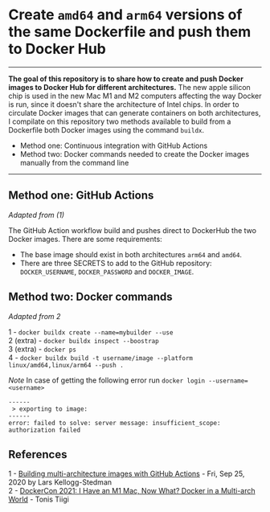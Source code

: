 # Create `amd64` and `arm64` versions of the same Dockerfile and push them to Docker Hub

---

**The goal of this repository is to share how to create and push Docker images to Docker Hub for different architectures.**
The new apple silicon chip is used in the new Mac M1 and M2 computers affecting the way Docker is run, since it doesn't share the architecture of Intel chips.
In order to circulate Docker images that can generate containers on both architectures, I compilate on this repository two methods available to build from a Dockerfile both Docker images using the command `buildx`.
- Method one: Continuous integration with GitHub Actions 
- Method two: Docker commands needed to create the Docker images manually from the command line

---

## Method one: GitHub Actions
*Adapted from (1)*

The GitHub Action workflow build and pushes direct to DockerHub the two Docker images. 
There are some requirements:
- The base image should exist in both architectures `arm64` and `amd64`.
- There are three SECRETS to add to the GitHub repository: `DOCKER_USERNAME`, `DOCKER_PASSWORD` and `DOCKER_IMAGE`.

## Method two: Docker commands
*Adapted from 2*  
  
1 - `docker buildx create --name=mybuilder --use`  
2 (extra) - `docker buildx inspect --boostrap`  
3 (extra) - `docker ps`  
4 - `docker buildx build -t username/image --platform linux/amd64,linux/arm64 --push .`  
  
*Note*
In case of getting the following error run `docker login --username=<username>`  
```
------
 > exporting to image:
------
error: failed to solve: server message: insufficient_scope: authorization failed
```


## References
1 - [Building multi-architecture images with GitHub Actions](https://blog.oddbit.com/post/2020-09-25-building-multi-architecture-im/) - Fri, Sep 25, 2020 by Lars Kellogg-Stedman  
2 - [DockerCon 2021: I Have an M1 Mac, Now What? Docker in a Multi-arch World](https://www.youtube.com/watch?v=pvaQcMrvMJo) - Tonis Tiigi

